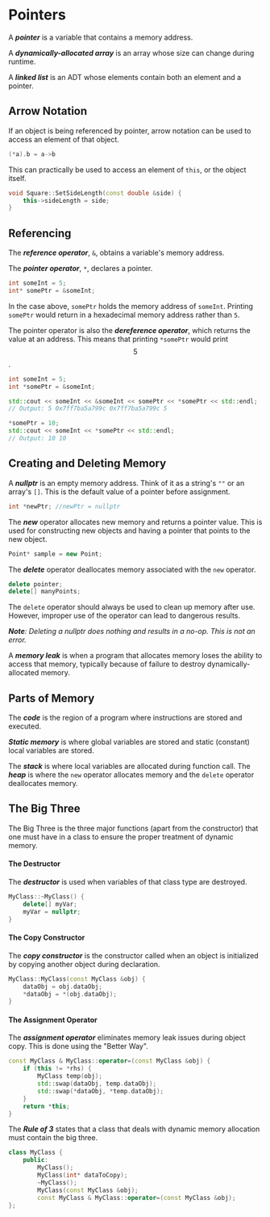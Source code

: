 # Pointers
A ***pointer*** is a variable that contains a memory address.

A ***dynamically-allocated array*** is an array whose size can change during runtime.

A ***linked list*** is an ADT whose elements contain both an element and a pointer.

## Arrow Notation
If an object is being referenced by pointer, arrow notation can be used to access an element of that object.
```c++
(*a).b = a->b
```

This can practically be used to access an element of `this`, or the object itself.
```c++
void Square::SetSideLength(const double &side) {
	this->sideLength = side;
}
```

## Referencing
The ***reference operator***, `&`, obtains a variable's memory address.

The ***pointer operator***, `*`, declares a pointer.
```c++
int someInt = 5;
int* somePtr = &someInt;
```

In the case above, `somePtr` holds the memory address of `someInt`.  Printing `somePtr` would return in a hexadecimal memory address rather than `5`.

The pointer operator is also the ***dereference operator***, which returns the value at an address.  This means that printing `*somePtr` would print $$5$$.
```c++
int someInt = 5;
int *somePtr = &someInt;

std::cout << someInt << &someInt << somePtr << *somePtr << std::endl;
// Output: 5 0x7ff7ba5a799c 0x7ff7ba5a799c 5

*somePtr = 10;
std::cout << someInt << *somePtr << std::endl;
// Output: 10 10
```

## Creating and Deleting Memory

A ***nullptr*** is an empty memory address.  Think of it as a string's `""` or an array's `[]`.  This is the default value of a pointer before assignment.
```c++
int *newPtr; //newPtr = nullptr
```

The ***new*** operator allocates new memory and returns a pointer value.  This is used for constructing new objects and having a pointer that points to the new object.
```c++
Point* sample = new Point;
```

The ***delete*** operator deallocates memory associated with the `new` operator.
```c++
delete pointer;
delete[] manyPoints;
```
The `delete` operator should always be used to clean up memory after use.  However, improper use of the operator can lead to dangerous results.

***Note**: Deleting a nullptr does nothing and results in a no-op.  This is not an error.*

A ***memory leak*** is when a program that allocates memory loses the ability to access that memory, typically because of failure to destroy dynamically-allocated memory.

## Parts of Memory
The ***code*** is the region of a program where instructions are stored and executed.

***Static memory*** is where global variables are stored and static (constant) local variables are stored.

The ***stack*** is where local variables are allocated during function call.  The ***heap*** is where the `new` operator allocates memory and the `delete` operator deallocates memory.

## The Big Three
The Big Three is the three major functions (apart from the constructor) that one must have in a class to ensure the proper treatment of dynamic memory.

#### The Destructor
The ***destructor*** is used when variables of that class type are destroyed.
```c++
MyClass::~MyClass() {
	delete[] myVar;
	myVar = nullptr;
}
```

#### The Copy Constructor
The ***copy constructor*** is the constructor called when an object is initialized by copying another object during declaration.
```c++
MyClass::MyClass(const MyClass &obj) {
	dataObj = obj.dataObj;
	*dataObj = *(obj.dataObj);
}
```

#### The Assignment Operator
The ***assignment operator*** eliminates memory leak issues during object copy.  This is done using the "Better Way".
```c++
const MyClass & MyClass::operator=(const MyClass &obj) {
	if (this != *rhs) {
		MyClass temp(obj);
		std::swap(dataObj, temp.dataObj);
		std::swap(*dataObj, *temp.dataObj);
	}
	return *this;
}
```

The ***Rule of 3*** states that a class that deals with dynamic memory allocation must contain the big three.
```c++
class MyClass {
	public:
		MyClass();
		MyClass(int* dataToCopy);
		~MyClass();
		MyClass(const MyClass &obj);
		const MyClass & MyClass::operator=(const MyClass &obj);
};
```